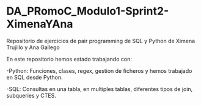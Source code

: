 # DA_PRomoC_Modulo1-Sprint2-XimenaYAna
Repositorio de ejercicios de pair programming de SQL y Python de Ximena Trujillo y Ana Gallego

En este repositorio hemos estado trabajando con:

-Python: Funciones, clases, regex, gestion de ficheros y hemos trabajado en SQL desde Python.

-SQL: Consultas en una tabla, en multiples tablas, diferentes tipos de join, subqueries y CTES.
